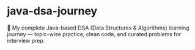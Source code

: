 # java-dsa-journey
🧠 My complete Java-based DSA (Data Structures &amp; Algorithms) learning journey — topic-wise practice, clean code, and curated problems for interview prep.
